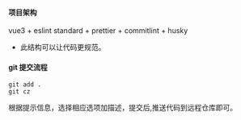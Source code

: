 #### 项目架构

vue3 + eslint standard + prettier + commitlint + husky

- 此结构可以让代码更规范。

#### git 提交流程

```
git add .
git cz
```

根据提示信息，选择相应选项加描述，提交后,推送代码到远程仓库即可。
